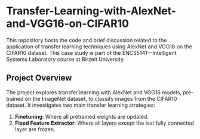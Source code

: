 # Transfer-Learning-with-AlexNet-and-VGG16-on-CIFAR10

This repository hosts the code and brief discussion related to the application of transfer learning techniques using AlexNet and VGG16 on the CIFAR10 dataset. This case study is part of the ENCS5141—Intelligent Systems Laboratory course at Birzeit University.

## Project Overview

The project explores transfer learning with AlexNet and VGG16 models, pre-trained on the ImageNet dataset, to classify images from the CIFAR10 dataset. It investigates two main transfer learning strategies:
1. **Finetuning**: Where all pretrained weights are updated.
2. **Fixed Feature Extractor**: Where all layers except the last fully connected layer are frozen.
